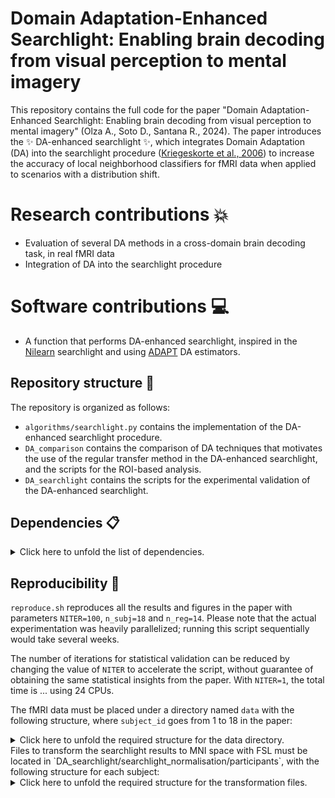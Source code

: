 # Domain Adaptation-Enhanced Searchlight: Enabling brain decoding from visual perception to mental imagery

This repository contains the full code for the paper "Domain Adaptation-Enhanced Searchlight: Enabling brain decoding from visual perception to mental imagery" (Olza A., Soto D., Santana R., 2024).
The paper introduces the :sparkles: DA-enhanced searchlight :sparkles:, which integrates Domain Adaptation (DA) into the searchlight procedure ([Kriegeskorte et al., 2006](https://www.pnas.org/doi/10.1073/pnas.0600244103)) to increase the accuracy of
local neighborhood classifiers for fMRI data when applied to scenarios with a distribution shift.

# Research contributions :boom:

- Evaluation of several DA methods in a cross-domain brain decoding task, in real fMRI data
- Integration of DA into the searchlight procedure

# Software contributions :computer:

- A function that performs DA-enhanced searchlight, inspired in the [Nilearn](https://nilearn.github.io/stable/index.html) searchlight and using [ADAPT](https://github.com/adapt-python/adapt) DA estimators.

## Repository structure :seedling:

The repository is organized as follows: 

- `algorithms/searchlight.py` contains the implementation of the DA-enhanced searchlight procedure.
- `DA_comparison` contains the comparison of DA techniques that motivates the use of the regular transfer method in the DA-enhanced searchlight, and the scripts for the ROI-based analysis.
- `DA_searchlight` contains the scripts for the experimental validation of the DA-enhanced searchlight.

## Dependencies :clipboard:
<details>

<summary>Click here to unfold the list of dependencies.</summary>

```bash
adapt
nilearn
matplotlib
seaborn
tqdm
pandas
pathlib
R: r-dplyr r-devtools r-tidyr
FSL
```
</details>

## Reproducibility :crystal_ball:
`reproduce.sh` reproduces all the results and figures in the paper with parameters `NITER=100`, `n_subj=18` and `n_reg=14`. 
Please note that the actual experimentation was heavily parallelized; running this script sequentially would take several weeks. 

The number of iterations for statistical validation can be reduced by changing the value of `NITER` to accelerate the script, without guarantee of obtaining the same statistical insights from the paper. 
With `NITER=1`, the total time is ... using 24 CPUs.

The fMRI data must be placed under a directory named `data` with the following structure, where `subject_id` goes from 1 to 18 in the paper:

<details>

<summary>Click here to unfold the required structure for the data directory.</summary>

```bash
data
├── imagery
│   ├── subject_id
│   │   ├── events.csv
│   │   ├── FFG.npy
│   │   ├── FP.npy
│   │   ├── IFGoperc.npy
│   │   ├── IFGorbital.npy
│   │   ├── IFGtriang.npy
│   │   ├── IPL.npy
│   │   ├── ITG.npy
│   │   ├── LOG.npy
│   │   ├── MOG.npy
│   │   ├── MTG.npy
│   │   ├── PCG.npy
│   │   ├── PCUN.npy
│   │   ├── SFG.npy
│   │   └── TP.npy
├── perception
│   ├── subject_id
│   │   ├── events.csv
│   │   ├── FFG.npy
│   │   ├── FP.npy
│   │   ├── IFGoperc.npy
│   │   ├── IFGorbital.npy
│   │   ├── IFGtriang.npy
│   │   ├── IPL.npy
│   │   ├── ITG.npy
│   │   ├── LOG.npy
│   │   ├── MOG.npy
│   │   ├── MTG.npy
│   │   ├── PCG.npy
│   │   ├── PCUN.npy
│   │   ├── SFG.npy
│   │   └── TP.npy
└── whole_brain
    ├── imagery
    │   ├── subject_id
    │   │   └── imagery_detrended_zscored_stacked_vols_of_interest_searchlight.nii.gz
    └── perception
        ├── subject_id
        │   ├── example_func_deoblique_brainmask.nii
        │   └── perception_detrended_zscored_stacked_vols_of_interest_searchlight.nii.gz
```
</details>
Files to transform the searchlight results to MNI space with FSL must be located in `DA_searchlight/searchlight_normalisation/participants`, with the following structure for each subject:

<details>

<summary>Click here to unfold the required structure for the transformation files.</summary>

```bash
participants
├── subject_id
│   └── perception
│       ├── preprocessed
│       │   └── mni
│       │       └── example_func
│       │           └── examplefunc2struct.mat
│       └── raw
│           └── anat
│               └── nonlinear_trans.nii.gz
```
</details>

